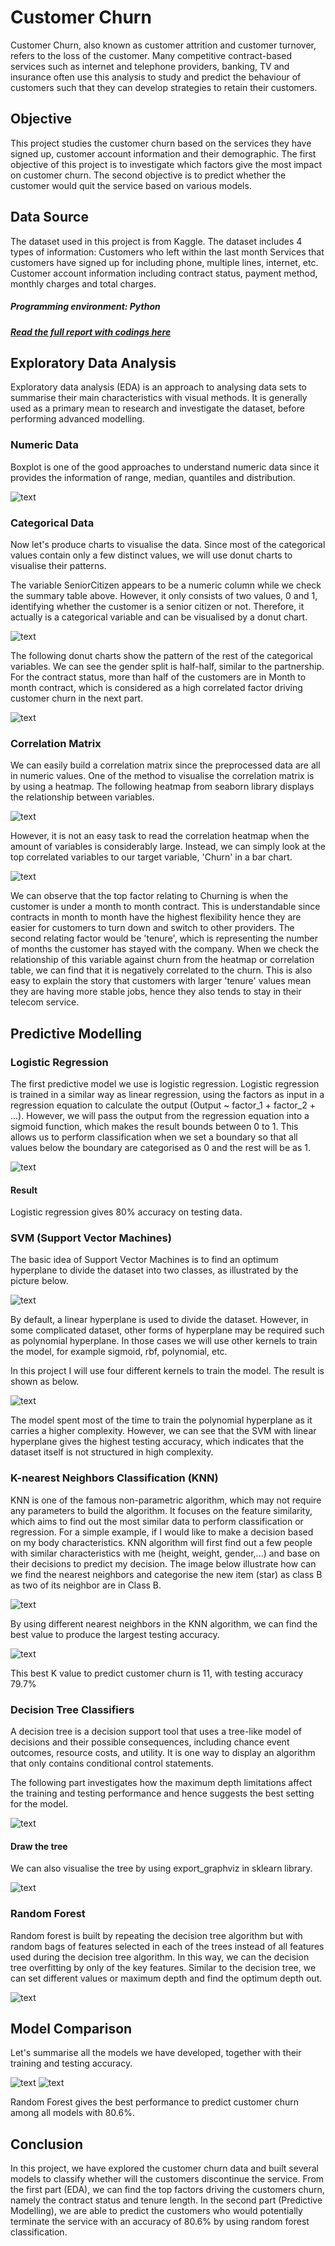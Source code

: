 # Customer Churn
Customer Churn, also known as customer attrition and customer turnover, refers to the loss of the customer.
Many competitive contract-based services such as internet and telephone providers, banking, TV and insurance often use this analysis to study and predict the behaviour of customers such that they can develop strategies to retain their customers.


## Objective
This project studies the customer churn based on the services they have signed up, customer account information and their demographic. The first objective of this project is to investigate which factors give the most impact on customer churn. The second objective is to predict whether the customer would quit the service based on various models.


## Data Source
The dataset used in this project is from Kaggle. The dataset includes 4 types of information:
Customers who left within the last month
Services that customers have signed up for including phone, multiple lines, internet, etc.
Customer account information including contract status, payment method, monthly charges and total charges.

##### Programming environment: Python

##### [Read the full report with codings here](http)

## Exploratory Data Analysis
Exploratory data analysis (EDA) is an approach to analysing data sets to summarise their main characteristics with visual methods. It is generally used as a primary mean to research and investigate the dataset, before performing advanced modelling.

### Numeric Data
Boxplot is one of the good approaches to understand numeric data since it provides the information of range, median, quantiles and distribution.

![text](https://github.com/tommy539/Data-Science-Project/blob/master/Customer%20Churn%20Study/images/Boxplot.png)

### Categorical Data
Now let's produce charts to visualise the data. Since most of the categorical values contain only a few distinct values, we will use donut charts to visualise their patterns.

The variable SeniorCitizen appears to be a numeric column while we check the summary table above. However, it only consists of two values, 0 and 1, identifying whether the customer is a senior citizen or not. Therefore, it actually is a categorical variable and can be visualised by a donut chart.

![text](https://github.com/tommy539/Data-Science-Project/blob/master/Customer%20Churn%20Study/images/donut.png)

The following donut charts show the pattern of the rest of the categorical variables. 
We can see the gender split is half-half, similar to the partnership. For the contract status, more than half of the customers are in Month to month contract, which is considered as a high correlated factor driving customer churn in the next part.

![text](https://github.com/tommy539/Data-Science-Project/blob/master/Customer%20Churn%20Study/images/donut2.png)

### Correlation Matrix
We can easily build a correlation matrix since the preprocessed data are all in numeric values. 
One of the method to visualise the correlation matrix is by using a heatmap. The following heatmap from seaborn library displays the relationship between variables.

![text](https://github.com/tommy539/Data-Science-Project/blob/master/Customer%20Churn%20Study/images/correlation.png)

However, it is not an easy task to read the correlation heatmap when the amount of variables is considerably large. Instead, we can simply look at the top correlated variables to our target variable, 'Churn' in a bar chart.

![text](https://github.com/tommy539/Data-Science-Project/blob/master/Customer%20Churn%20Study/images/corr-bar.png)

We can observe that the top factor relating to Churning is when the customer is under a month to month contract. This is understandable since contracts in month to month have the highest flexibility hence they are easier for customers to turn down and switch to other providers.
The second relating factor would be 'tenure', which is representing the number of months the customer has stayed with the company. When we check the relationship of this variable against churn from the heatmap or correlation table, we can find that it is negatively correlated to the churn. This is also easy to explain the story that customers with larger 'tenure' values mean they are having more stable jobs, hence they also tends to stay in their telecom service.

## Predictive Modelling

### Logistic Regression
The first predictive model we use is logistic regression. Logistic regression is trained in a similar way as linear regression, using the factors as input in a regression equation to calculate the output (Output ~ factor_1 + factor_2 + ...).
However, we will pass the output from the regression equation into a sigmoid function, which makes the result bounds between 0 to 1. This allows us to perform classification when we set a boundary so that all values below the boundary are categorised as 0 and the rest will be as 1.

![text](https://github.com/tommy539/Data-Science-Project/blob/master/Customer%20Churn%20Study/images/LR-result.png)

#### Result
Logistic regression gives 80% accuracy on testing data. 

### SVM (Support Vector Machines)
The basic idea of Support Vector Machines is to find an optimum hyperplane to divide the dataset into two classes, as illustrated by the picture below.

![text](https://github.com/tommy539/Data-Science-Project/blob/master/Customer%20Churn%20Study/images/svm-demo.png)

By default, a linear hyperplane is used to divide the dataset. However, in some complicated dataset, other forms of hyperplane may be required such as polynomial hyperplane. In those cases we will use other kernels to train the model, for example sigmoid, rbf, polynomial, etc.

In this project I will use four different kernels to train the model. The result is shown as below.

![text](https://github.com/tommy539/Data-Science-Project/blob/master/Customer%20Churn%20Study/images/SVC-result.png)

The model spent most of the time to train the polynomial hyperplane as it carries a higher complexity. However, we can see that the SVM with linear hyperplane gives the highest testing accuracy, which indicates that the dataset itself is not structured in high complexity.

### K-nearest Neighbors Classification (KNN)
KNN is one of the famous non-parametric algorithm, which may not require any parameters to build the algorithm. It focuses on the feature similarity, which aims to find out the most similar data to perform classification or regression. 
For a simple example, if I would like to make a decision based on my body characteristics. KNN algorithm will first find out a few people with similar characteristics with me (height, weight, gender,...) and base on their decisions to predict my decision.
The image below illustrate how can we find the nearest neighbors and categorise the new item (star) as class B as two of its neighbor are in Class B.

![text](https://github.com/tommy539/Data-Science-Project/blob/master/Customer%20Churn%20Study/images/KNN-demo.png)

By using different nearest neighbors in the KNN algorithm, we can find the best value to produce the largest testing accuracy.

![text](https://github.com/tommy539/Data-Science-Project/blob/master/Customer%20Churn%20Study/images/KNN-performance.png)

This best K value to predict customer churn is 11, with testing accuracy 79.7%

### Decision Tree Classifiers
A decision tree is a decision support tool that uses a tree-like model of decisions and their possible consequences, including chance event outcomes, resource costs, and utility. It is one way to display an algorithm that only contains conditional control statements.

The following part investigates how the maximum depth limitations affect the training and testing performance and hence suggests the best setting for the model.

![text](https://github.com/tommy539/Data-Science-Project/blob/master/Customer%20Churn%20Study/images/DT-performance.png)

#### Draw the tree
We can also visualise the tree by using export_graphviz in sklearn library.

![text](https://github.com/tommy539/Data-Science-Project/blob/master/Customer%20Churn%20Study/images/DT-tree.png)


### Random Forest
Random forest is built by repeating the decision tree algorithm but with random bags of features selected in each of the trees instead of all features used during the decision tree algorithm. In this way, we can the decision tree overfitting by only of the key features.
Similar to the decision tree, we can set different values or maximum depth and find the optimum depth out.

![text](https://github.com/tommy539/Data-Science-Project/blob/master/Customer%20Churn%20Study/images/RF-performance.png)


## Model Comparison
Let's summarise all the models we have developed, together with their training and testing accuracy.

![text](https://github.com/tommy539/Data-Science-Project/blob/master/Customer%20Churn%20Study/images/Model-performance.png)
![text](https://github.com/tommy539/Data-Science-Project/blob/master/Customer%20Churn%20Study/images/Model_comparision.png)

Random Forest gives the best performance to predict customer churn among all models with 80.6%.

## Conclusion
In this project, we have explored the customer churn data and built several models to classify whether will the customers discontinue the service. From the first part (EDA), we can find the top factors driving the customers churn, namely the contract status and tenure length. In the second part (Predictive Modelling), we are able to predict the customers who would potentially terminate the service with an accuracy of 80.6% by using random forest classification.
